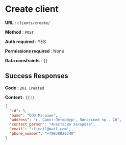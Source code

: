 # Create client

**URL** : `clients/create/`

**Method** : `POST`

**Auth required** : YES

**Permissions required** : None

**Data constraints** : `{}`

## Success Responses

**Code** : `201 Created`

**Content** : `{[]}`

```json
{
  "id": 3,
  "name": "ООО Магазин",
  "address": "г. Санкт-Петербург, Лиговский пр., 10",
  "contact_person": "Анастасия Захарова",
  "email": "client1@mail.com",
  "phone_number": "+79838029348"
}
```